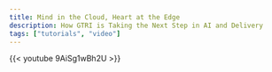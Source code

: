 ```yaml
---
title: Mind in the Cloud, Heart at the Edge
description: How GTRI is Taking the Next Step in AI and Delivery
tags: ["tutorials", "video"]
---
```


{{< youtube 9AiSg1wBh2U >}}